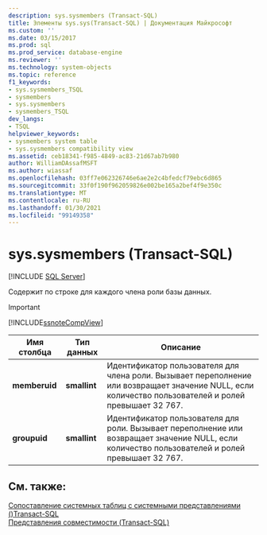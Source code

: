 ```yaml
---
description: sys.sysmembers (Transact-SQL)
title: Элементы sys.sys(Transact-SQL) | Документация Майкрософт
ms.custom: ''
ms.date: 03/15/2017
ms.prod: sql
ms.prod_service: database-engine
ms.reviewer: ''
ms.technology: system-objects
ms.topic: reference
f1_keywords:
- sys.sysmembers_TSQL
- sysmembers
- sys.sysmembers
- sysmembers_TSQL
dev_langs:
- TSQL
helpviewer_keywords:
- sysmembers system table
- sys.sysmembers compatibility view
ms.assetid: ceb18341-f985-4849-ac83-21d67ab7b980
author: WilliamDAssafMSFT
ms.author: wiassaf
ms.openlocfilehash: 03ff7e062326746e6ae2e2c4bfedcf79ebc6d865
ms.sourcegitcommit: 33f0f190f962059826e002be165a2bef4f9e350c
ms.translationtype: MT
ms.contentlocale: ru-RU
ms.lasthandoff: 01/30/2021
ms.locfileid: "99149358"
---
```

# <a name="syssysmembers-transact-sql"></a>sys.sysmembers (Transact-SQL)
[!INCLUDE [SQL Server](../../includes/applies-to-version/sqlserver.md)]

  Содержит по строке для каждого члена роли базы данных.  
  
> [!IMPORTANT]  
>  [!INCLUDE[ssnoteCompView](../../includes/ssnotecompview-md.md)]  
  
|Имя столбца|Тип данных|Описание|  
|-----------------|---------------|-----------------|  
|**memberuid**|**smallint**|Идентификатор пользователя для члена роли. Вызывает переполнение или возвращает значение NULL, если количество пользователей и ролей превышает 32 767.|  
|**groupuid**|**smallint**|Идентификатор пользователя для роли. Вызывает переполнение или возвращает значение NULL, если количество пользователей и ролей превышает 32 767.|  
  
## <a name="see-also"></a>См. также:  
 [Сопоставление системных таблиц с системными представлениями &#40;&#41;Transact-SQL ](../../relational-databases/system-tables/mapping-system-tables-to-system-views-transact-sql.md)   
 [Представления совместимости (Transact-SQL)](~/relational-databases/system-compatibility-views/system-compatibility-views-transact-sql.md)  
  
  
